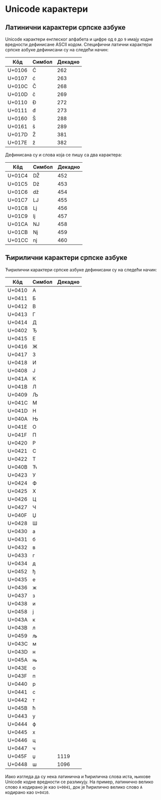 # Unicode карактери

## Латинични карактери српске азбуке

Unicode карактери енглеског алфабета и цифре од `0` до `9` имају кодне
вредности дефинисане ASCII кодом. Специфични латични карактери српске азбуке
дефинисани су на следећи начин:

| Кôд    | Симбол | Декадно |
|--------|--------|---------|
| U+0106 | Ć      | 262     |
| U+0107 | ć      | 263     |
| U+010C | Č      | 268     |
| U+010D | č      | 269     |
| U+0110 | Đ      | 272     |
| U+0111 | đ      | 273     |
| U+0160 | Š      | 288     |
| U+0161 | š      | 289     |
| U+017D | Ž      | 381     |
| U+017E | ž      | 382     |

Дефинисана су и слова која се пишу са два карактера:

| Кôд    | Симбол | Декадно |
|--------|--------|---------|
| U+01C4 | Ǆ      | 452     |
| U+01C5 | ǅ      | 453     |
| U+01C6 | ǆ      | 454     |
| U+01C7 | Ǉ      | 455     |
| U+01C8 | ǈ      | 456     |
| U+01C9 | ǉ      | 457     |
| U+01CA | Ǌ      | 458     |
| U+01CB | ǋ      | 459     |
| U+01CC | ǌ      | 460     |

## Ћирилични карактери српске азбуке

Ћирилични карактери српске азбуке дефинисани су на следећи начин:

| Кôд    | Симбол | Декадно |
|--------|--------|---------|
| U+0410 | А      |         |
| U+0411 | Б      |         |
| U+0412 | В      |         |
| U+0413 | Г      |         |
| U+0414 | Д      |         |
| U+0402 | Ђ      |         |
| U+0415 | Е      |         |
| U+0416 | Ж      |         |
| U+0417 | З      |         |
| U+0418 | И      |         |
| U+0408 | Ј      |         |
| U+041A | К      |         |
| U+041B | Л      |         |
| U+0409 | Љ      |         |
| U+041C | М      |         |
| U+041D | Н      |         |
| U+040A | Њ      |         |
| U+041E | О      |         |
| U+041F | П      |         |
| U+0420 | Р      |         |
| U+0421 | С      |         |
| U+0422 | Т      |         |
| U+040B | Ћ      |         |
| U+0423 | У      |         |
| U+0424 | Ф      |         |
| U+0425 | Х      |         |
| U+0426 | Ц      |         |
| U+0427 | Ч      |         |
| U+040F | Џ      |         |
| U+0428 | Ш      |         |
| U+0430 | а      |         |
| U+0431 | б      |         |
| U+0432 | в      |         |
| U+0433 | г      |         |
| U+0434 | д      |         |
| U+0452 | ђ      |         |
| U+0435 | е      |         |
| U+0436 | ж      |         |
| U+0437 | з      |         |
| U+0438 | и      |         |
| U+0458 | ј      |         |
| U+043A | к      |         |
| U+043B | л      |         |
| U+0459 | љ      |         |
| U+043C | м      |         |
| U+043D | н      |         |
| U+045A | њ      |         |
| U+043E | о      |         |
| U+043F | п      |         |
| U+0440 | р      |         |
| U+0441 | с      |         |
| U+0442 | т      |         |
| U+045B | ћ      |         |
| U+0443 | у      |         |
| U+0444 | ф      |         |
| U+0445 | х      |         |
| U+0446 | ц      |         |
| U+0447 | ч      |         |
| U+045F | џ      | 1119    |
| U+0448 | ш      | 1096    |

Иако изгледа да су нека латинична и ћирилична слова иста, њихове Unicode кодне
вредности се разликују. На пример, латинично велико слово `A` кодирано је као
`U+0041`, док је ћирилично велико слово `А` кодирано као `U+0410`.

